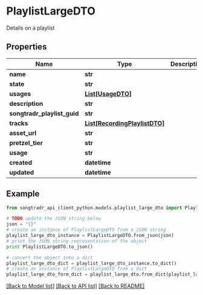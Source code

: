 # PlaylistLargeDTO

Details on a playlist

## Properties
Name | Type | Description | Notes
------------ | ------------- | ------------- | -------------
**name** | **str** |  | 
**state** | **str** |  | [optional] 
**usages** | [**List[UsageDTO]**](UsageDTO.md) |  | [optional] 
**description** | **str** |  | [optional] 
**songtradr_playlist_guid** | **str** |  | [optional] 
**tracks** | [**List[RecordingPlaylistDTO]**](RecordingPlaylistDTO.md) |  | [optional] 
**asset_url** | **str** |  | [optional] 
**pretzel_tier** | **str** |  | [optional] 
**usage** | **str** |  | [optional] 
**created** | **datetime** |  | [optional] 
**updated** | **datetime** |  | [optional] 

## Example

```python
from songtradr_api_client_python.models.playlist_large_dto import PlaylistLargeDTO

# TODO update the JSON string below
json = "{}"
# create an instance of PlaylistLargeDTO from a JSON string
playlist_large_dto_instance = PlaylistLargeDTO.from_json(json)
# print the JSON string representation of the object
print PlaylistLargeDTO.to_json()

# convert the object into a dict
playlist_large_dto_dict = playlist_large_dto_instance.to_dict()
# create an instance of PlaylistLargeDTO from a dict
playlist_large_dto_form_dict = playlist_large_dto.from_dict(playlist_large_dto_dict)
```
[[Back to Model list]](../README.md#documentation-for-models) [[Back to API list]](../README.md#documentation-for-api-endpoints) [[Back to README]](../README.md)


